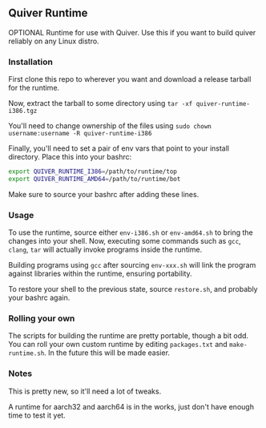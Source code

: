## Quiver Runtime

OPTIONAL Runtime for use with Quiver. Use this if you want to build quiver reliably on any Linux distro.

### Installation

First clone this repo to wherever you want and download a release tarball for the runtime.

Now, extract the tarball to some directory using `tar -xf quiver-runtime-i386.tgz` 

You'll need to change ownership of the files using `sudo chown username:username -R quiver-runtime-i386`

Finally, you'll need to set a pair of env vars that point to your install directory. Place this into your bashrc:

```bash
export QUIVER_RUNTIME_I386=/path/to/runtime/top
export QUIVER_RUNTIME_AMD64=/path/to/runtime/bot
```

Make sure to source your bashrc after adding these lines.

### Usage

To use the runtime, source either `env-i386.sh` or `env-amd64.sh` to bring the changes into your shell.
Now, executing some commands such as `gcc`, `clang`, `tar` will actually invoke programs inside the runtime.

Building programs using `gcc` after sourcing `env-xxx.sh` will link the program against libraries within the runtime, ensuring portability.

To restore your shell to the previous state, source `restore.sh`, and probably your bashrc again.

### Rolling your own

The scripts for building the runtime are pretty portable, though a bit odd. You can roll your own custom runtime by editing `packages.txt` and `make-runtime.sh`. 
In the future this will be made easier.

### Notes

This is pretty new, so it'll need a lot of tweaks. 

A runtime for aarch32 and aarch64 is in the works, just don't have enough time to test it yet.
